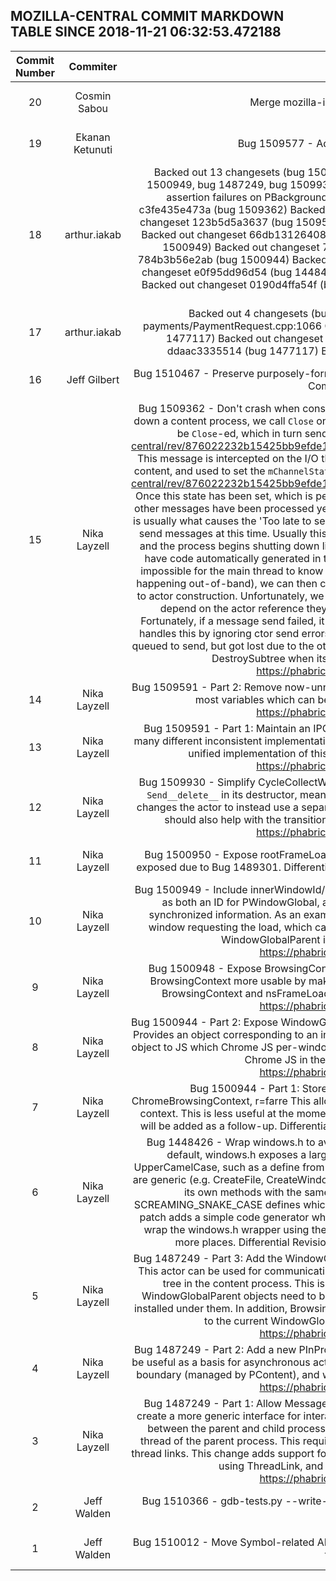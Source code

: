 ## MOZILLA-CENTRAL COMMIT MARKDOWN TABLE SINCE 2018-11-21 06:32:53.472188

| Commit Number | Commiter | Commit Message | Node | Date | 
|:---:|:----:|:----------------------------------:|:------:|:----:| 
|20|Cosmin Sabou |Merge mozilla-inbound to mozilla-central. a=merge|https://hg.mozilla.org/mozilla-central/pushloghtml?changeset=a12d80e08655|2018-11-28 04:08:19
|19|Ekanan Ketunuti |Bug 1509577 - Add words to en-US dictionary. r=ehsan|https://hg.mozilla.org/mozilla-central/pushloghtml?changeset=33da443fa05e|2018-11-27 11:09:38
|18|arthur.iakab |Backed out 13 changesets (bug 1500948, bug 1509362, bug 1509591, bug 1448426, bug 1500949, bug 1487249, bug 1509930, bug 1500950, bug 1500944) for causing crashes and assertion failures on PBackgroundParent.cpp:696 CLOSED TREE  Backed out changeset c3fe435e473a (bug 1509362) Backed out changeset 6494840edc17 (bug 1509591) Backed out changeset 123b5d5a3637 (bug 1509591) Backed out changeset bce195f98895 (bug 1509930) Backed out changeset 66db13126408 (bug 1500950) Backed out changeset 3b5fffae2d2b (bug 1500949) Backed out changeset 71c3b3677db8 (bug 1500948) Backed out changeset 784b3b56e2ab (bug 1500944) Backed out changeset 0bad27401ddb (bug 1500944) Backed out changeset e0f95dd96d54 (bug 1448426) Backed out changeset c60fa11538db (bug 1487249) Backed out changeset 0190d4ffa54f (bug 1487249) Backed out changeset 3cd10aba9130 (bug 1487249)|https://hg.mozilla.org/mozilla-central/pushloghtml?changeset=9bfe29337ffe|2018-11-28 00:57:32
|17|arthur.iakab |Backed out 4 changesets (bug 1477117) for causing hazard build bustage on payments/PaymentRequest.cpp:1066 CLOSED TREE  Backed out changeset 3b473ca68a57 (bug 1477117) Backed out changeset 8ffc94b44c3e (bug 1477117) Backed out changeset ddaac3335514 (bug 1477117) Backed out changeset 1809212f5f29 (bug 1477117)|https://hg.mozilla.org/mozilla-central/pushloghtml?changeset=77c14850b8c7|2018-11-28 00:28:36
|16|Jeff Gilbert |Bug 1510467 - Preserve purposely-formatted code from clang-format. (webgl, gfx/gl)  MozReview-Commit-ID: 2U2oqQ53nTZ |https://hg.mozilla.org/mozilla-central/pushloghtml?changeset=2d672bed9a1d|2018-11-27 08:47:49
|15|Nika Layzell |Bug 1509362 - Don't crash when constructing actor during content shutdown, r=jld  When shutting down a content process, we call `Close` on the `IToplevelProtocol`. This causes the MessageChannel to be `Close`-ed, which in turn sends a `GOODBYE_MESSAGE`: https://searchfox.org/mozilla-central/rev/876022232b15425bb9efde189caf747823b39567/ipc/glue/MessageChannel.cpp#2852  This message is intercepted on the I/O thread in the content process, before any code is informed in content, and used to set the `mChannelState` property to `ChannelClosing`: https://searchfox.org/mozilla-central/rev/876022232b15425bb9efde189caf747823b39567/ipc/glue/MessageChannel.cpp#1176  Once this state has been set, which is performed as soon as the message is received, whether or not other messages have been processed yet, no messages can be sent back to the parent process. This is usually what causes the 'Too late to send/recv' message spam in the console, as we're still trying to send messages at this time.  Usually this is fine - the message send fails, but we gracefully recover, and the process begins shutting down like normal. Unfortunately, child actor constructors currently have code automatically generated in them which causes a process crash if the send fails. As it's impossible for the main thread to know that the channel has been closed ahead of time (due to this happening out-of-band), we can then cause random content process crashes during shutdown due to actor construction.  Unfortunately, we can't just destroy the actor, as our caller may (and often do) depend on the actor reference they gave us still being valid after calling Send Constructor. Fortunately, if a message send failed, it means we're in the process of being shut down.  This patch handles this by ignoring ctor send errors, and treating them like messages which successfully were queued to send, but got lost due to the other side hanging up. The actor will be gracefully destroyed in DestroySubtree when its manager is destroyed.  Differential Revision: https://phabricator.services.mozilla.com/D12695 |https://hg.mozilla.org/mozilla-central/pushloghtml?changeset=c3fe435e473a|2018-11-22 18:40:32
|14|Nika Layzell |Bug 1509591 - Part 2: Remove now-unnecessary mIPCOpen variable, r=mccr8  This should eliminate most variables which can be replaced with IPCOpen().  Differential Revision: https://phabricator.services.mozilla.com/D12957 |https://hg.mozilla.org/mozilla-central/pushloghtml?changeset=6494840edc17|2018-11-23 23:01:03
|13|Nika Layzell |Bug 1509591 - Part 1: Maintain an IPCOpen variable in IProtocol, r=mccr8  Previously there were many different inconsistent implementations of this variable across many different actors. This adds a unified implementation of this variable inside of IProtocol.  Differential Revision: https://phabricator.services.mozilla.com/D12956 |https://hg.mozilla.org/mozilla-central/pushloghtml?changeset=123b5d5a3637|2018-11-23 22:13:26
|12|Nika Layzell |Bug 1509930 - Simplify CycleCollectWithLogsChild's lifetime, r=jld  Previously this actor would call `Send__delete__` in its destructor, meaning that the lifetime of the actor is a bit hard to follow. This changes the actor to instead use a separate object for XPCOM, and use refcounting universally. This should also help with the transition to universally refcounted actors.  Differential Revision: https://phabricator.services.mozilla.com/D12955 |https://hg.mozilla.org/mozilla-central/pushloghtml?changeset=bce195f98895|2018-11-23 22:07:41
|11|Nika Layzell |Bug 1500950 - Expose rootFrameLoader on WindowGlobalParent, r=farre  This attribute was not exposed due to Bug 1489301.  Differential Revision: https://phabricator.services.mozilla.com/D9404 |https://hg.mozilla.org/mozilla-central/pushloghtml?changeset=66db13126408|2018-10-20 23:39:02
|10|Nika Layzell |Bug 1500949 - Include innerWindowId/outerWindowId in PWindowGlobal, r=farre  This will be useful as both an ID for PWindowGlobal, as well as a mechanism for taking advantage of already synchronized information. As an example, LoadInfo objects contain the inner window IDs of the window requesting the load, which can now be used to obtain a reference to the corresponding WindowGlobalParent in the parent process.  Differential Revision: https://phabricator.services.mozilla.com/D9396 |https://hg.mozilla.org/mozilla-central/pushloghtml?changeset=3b5fffae2d2b|2018-10-20 20:04:00
|9|Nika Layzell |Bug 1500948 - Expose BrowsingContext on nsFrameLoader objects, r=farre  This should make BrowsingContext more usable by making it much easier to obtain for a given frame or browser. BrowsingContext and nsFrameLoader should have the same lifetime.  Differential Revision: https://phabricator.services.mozilla.com/D9395 |https://hg.mozilla.org/mozilla-central/pushloghtml?changeset=71c3b3677db8|2018-10-20 00:02:37
|8|Nika Layzell |Bug 1500944 - Part 2: Expose WindowGlobal actors to Chrome JS, r=farre  This serves 2 purposes: 1. Provides an object corresponding to an inner window which Chrome JS can hold onto. 2. Provides the object to JS which Chrome JS per-window actors will be attached to. 3. Provides useful information to Chrome JS in the parent process.  Differential Revision: https://phabricator.services.mozilla.com/D9394 |https://hg.mozilla.org/mozilla-central/pushloghtml?changeset=784b3b56e2ab|2018-10-19 23:02:56
|7|Nika Layzell |Bug 1500944 - Part 1: Store the set of active WindowGlobalParent objects in ChromeBrowsingContext, r=farre  This allows getting the set of all window globals for a given browsing context. This is less useful at the moment as the active window global is not exposed as such. That will be added as a follow-up.  Differential Revision: https://phabricator.services.mozilla.com/D9393 |https://hg.mozilla.org/mozilla-central/pushloghtml?changeset=0bad27401ddb|2018-10-19 22:00:59
|6|Nika Layzell |Bug 1448426 - Wrap windows.h to avoid problematic define statements, r=froydnj,glandium  By default, windows.h exposes a large number of problematic define statements which are UpperCamelCase, such as a define from `CreateWindow` to `CreateWindow{A,W}`.  As many of these names are generic (e.g. CreateFile, CreateWindow), they can mess up Gecko code that may legitimately have its own methods with the same names.  The header also defines some traditional SCREAMING_SNAKE_CASE defines which can mess up our code by conflicting with local values.  This patch adds a simple code generator which generates wrappers for these defines, and uses them to wrap the windows.h wrapper using the `stl_wrappers` mechanism, allowing us to use windows.h in more places.  Differential Revision: https://phabricator.services.mozilla.com/D10932 |https://hg.mozilla.org/mozilla-central/pushloghtml?changeset=e0f95dd96d54|2018-09-25 15:34:53
|5|Nika Layzell |Bug 1487249 - Part 3: Add the WindowGlobal actor representing a single window global, r=bzbarsky  This actor can be used for communicating with individual frames, without depending on walking the tree in the content process.  This is not yet complete. No tests have been written for it, the WindowGlobalParent objects need to be exposed to chrome JS, and a form of JS actors should be installed under them.  In addition, BrowsingContextChrome objects should be updated to allow access to the current WindowGlobalParent in that context.  Differential Revision: https://phabricator.services.mozilla.com/D4623 |https://hg.mozilla.org/mozilla-central/pushloghtml?changeset=c60fa11538db|2018-08-29 22:21:25
|4|Nika Layzell |Bug 1487249 - Part 2: Add a new PInProcess actor to manage intra-thread actors, r=mccr8  This will be useful as a basis for asynchronous actors which would like to exist both when crossing the process boundary (managed by PContent), and when displaying an in-process window.  Differential Revision: https://phabricator.services.mozilla.com/D4622 |https://hg.mozilla.org/mozilla-central/pushloghtml?changeset=0190d4ffa54f|2018-08-29 22:18:04
|3|Nika Layzell |Bug 1487249 - Part 1: Allow MessageChannel objects to be created within a thread, r=mccr8  To create a more generic interface for interacting both within the main thread of the parent process and between the parent and child processes, it would be nice to support IPDL actors within the main thread of the parent process. This requires the underlying MessageChannel actor to support intra-thread links.  This change adds support for intra-thread links to the underlying MessageChannel object using ThreadLink, and an extra boolean flag.  Differential Revision: https://phabricator.services.mozilla.com/D4620 |https://hg.mozilla.org/mozilla-central/pushloghtml?changeset=3cd10aba9130|2018-08-29 22:00:05
|2|Jeff Walden |Bug 1510366 - gdb-tests.py --write-failures FILE doesn't work (and it's not entirely clear how it ever did).  r=sfink|https://hg.mozilla.org/mozilla-central/pushloghtml?changeset=ef565bd9da88|2018-11-20 17:45:21
|1|Jeff Walden |Bug 1510012 - Move Symbol-related APIs out of jsapi.h into js/public/Symbol.h.  r=sfink, r=mccr8 for the bindings change|https://hg.mozilla.org/mozilla-central/pushloghtml?changeset=5634ba04016c|2018-11-24 20:21:40


